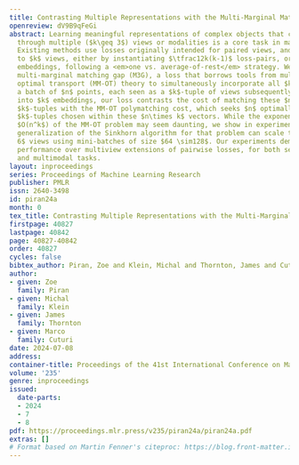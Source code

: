 ```yaml
---
title: Contrasting Multiple Representations with the Multi-Marginal Matching Gap
openreview: dV9B9qFeGi
abstract: Learning meaningful representations of complex objects that can be seen
  through multiple ($k\geq 3$) views or modalities is a core task in machine learning.
  Existing methods use losses originally intended for paired views, and extend them
  to $k$ views, either by instantiating $\tfrac12k(k-1)$ loss-pairs, or by using reduced
  embeddings, following a <em>one vs. average-of-rest</em> strategy. We propose the
  multi-marginal matching gap (M3G), a loss that borrows tools from multi-marginal
  optimal transport (MM-OT) theory to simultaneously incorporate all $k$ views. Given
  a batch of $n$ points, each seen as a $k$-tuple of views subsequently transformed
  into $k$ embeddings, our loss contrasts the cost of matching these $n$ ground-truth
  $k$-tuples with the MM-OT polymatching cost, which seeks $n$ optimally arranged
  $k$-tuples chosen within these $n\times k$ vectors. While the exponential complexity
  $O(n^k$) of the MM-OT problem may seem daunting, we show in experiments that a suitable
  generalization of the Sinkhorn algorithm for that problem can scale to, e.g., $k=3\sim
  6$ views using mini-batches of size $64 \sim128$. Our experiments demonstrate improved
  performance over multiview extensions of pairwise losses, for both self-supervised
  and multimodal tasks.
layout: inproceedings
series: Proceedings of Machine Learning Research
publisher: PMLR
issn: 2640-3498
id: piran24a
month: 0
tex_title: Contrasting Multiple Representations with the Multi-Marginal Matching Gap
firstpage: 40827
lastpage: 40842
page: 40827-40842
order: 40827
cycles: false
bibtex_author: Piran, Zoe and Klein, Michal and Thornton, James and Cuturi, Marco
author:
- given: Zoe
  family: Piran
- given: Michal
  family: Klein
- given: James
  family: Thornton
- given: Marco
  family: Cuturi
date: 2024-07-08
address:
container-title: Proceedings of the 41st International Conference on Machine Learning
volume: '235'
genre: inproceedings
issued:
  date-parts:
  - 2024
  - 7
  - 8
pdf: https://proceedings.mlr.press/v235/piran24a/piran24a.pdf
extras: []
# Format based on Martin Fenner's citeproc: https://blog.front-matter.io/posts/citeproc-yaml-for-bibliographies/
---
```

